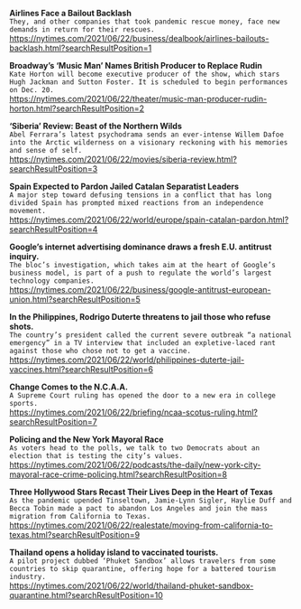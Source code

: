 **Airlines Face a Bailout Backlash**\
`They, and other companies that took pandemic rescue money, face new demands in return for their rescues.`\
https://nytimes.com/2021/06/22/business/dealbook/airlines-bailouts-backlash.html?searchResultPosition=1

**Broadway’s ‘Music Man’ Names British Producer to Replace Rudin**\
`Kate Horton will become executive producer of the show, which stars Hugh Jackman and Sutton Foster. It is scheduled to begin performances on Dec. 20.`\
https://nytimes.com/2021/06/22/theater/music-man-producer-rudin-horton.html?searchResultPosition=2

**‘Siberia’ Review: Beast of the Northern Wilds**\
`Abel Ferrara’s latest psychodrama sends an ever-intense Willem Dafoe into the Arctic wilderness on a visionary reckoning with his memories and sense of self.`\
https://nytimes.com/2021/06/22/movies/siberia-review.html?searchResultPosition=3

**Spain Expected to Pardon Jailed Catalan Separatist Leaders**\
`A major step toward defusing tensions in a conflict that has long divided Spain has prompted mixed reactions from an independence movement.`\
https://nytimes.com/2021/06/22/world/europe/spain-catalan-pardon.html?searchResultPosition=4

**Google’s internet advertising dominance draws a fresh E.U. antitrust inquiry.**\
`The bloc’s investigation, which takes aim at the heart of Google’s business model, is part of a push to regulate the world’s largest technology companies.`\
https://nytimes.com/2021/06/22/business/google-antitrust-european-union.html?searchResultPosition=5

**In the Philippines, Rodrigo Duterte threatens to jail those who refuse shots.**\
`The country’s president called the current severe outbreak “a national emergency” in a TV interview that included an expletive-laced rant against those who chose not to get a vaccine.`\
https://nytimes.com/2021/06/22/world/philippines-duterte-jail-vaccines.html?searchResultPosition=6

**Change Comes to the N.C.A.A.**\
`A Supreme Court ruling has opened the door to a new era in college sports.`\
https://nytimes.com/2021/06/22/briefing/ncaa-scotus-ruling.html?searchResultPosition=7

**Policing and the New York Mayoral Race**\
`As voters head to the polls, we talk to two Democrats about an election that is testing the city’s values.`\
https://nytimes.com/2021/06/22/podcasts/the-daily/new-york-city-mayoral-race-crime-policing.html?searchResultPosition=8

**Three Hollywood Stars Recast Their Lives Deep in the Heart of Texas**\
`As the pandemic upended Tinseltown, Jamie-Lynn Sigler, Haylie Duff and Becca Tobin made a pact to abandon Los Angeles and join the mass migration from California to Texas.`\
https://nytimes.com/2021/06/22/realestate/moving-from-california-to-texas.html?searchResultPosition=9

**Thailand opens a holiday island to vaccinated tourists.**\
`A pilot project dubbed ‘Phuket Sandbox’ allows travelers from some countries to skip quarantine, offering hope for a battered tourism industry.`\
https://nytimes.com/2021/06/22/world/thailand-phuket-sandbox-quarantine.html?searchResultPosition=10

